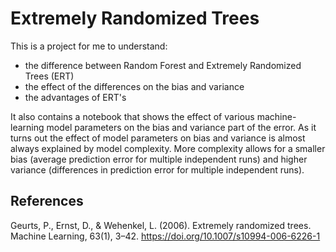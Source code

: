 # Extremely Randomized Trees

This is a project for me to understand:

- the difference between Random Forest and Extremely Randomized Trees (ERT)
- the effect of the differences on the bias and variance
- the advantages of ERT's

It also contains a notebook that shows the effect of various machine-learning model parameters on the bias and variance part of the error. As it turns out the effect of model parameters on bias and variance is almost always explained by model complexity. More complexity allows for a smaller bias (average prediction error for multiple independent runs) and higher variance (differences in prediction error for multiple independent runs).

## References

Geurts, P., Ernst, D., & Wehenkel, L. (2006). Extremely randomized trees. Machine Learning, 63(1), 3–42. https://doi.org/10.1007/s10994-006-6226-1